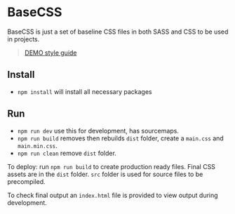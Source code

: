 # BaseCSS

BaseCSS is just a set of baseline CSS files in both SASS and CSS to be used in projects.

> [DEMO style guide](https://joellongie.github.io/base-css/)

## Install
- `npm install` will install all necessary packages

## Run
- `npm run dev` use this for development, has sourcemaps. 
- `npm run build` removes then rebuilds `dist` folder, create a `main.css` and `main.min.css`.
- `npm run clean` remove `dist` folder.

To deploy: run `npm run build` to create production ready files. Final CSS assets are in the `dist` folder. `src` folder is used for source files to be precompiled.

To check final output an `index.html` file is provided to view output during development.